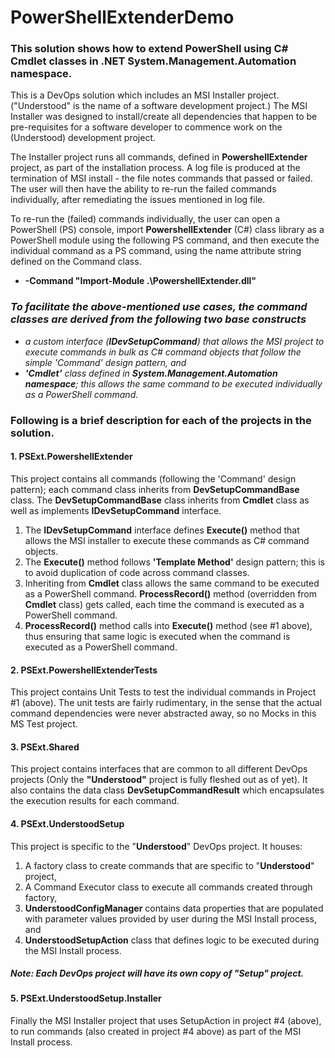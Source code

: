 # PowerShellExtenderDemo

### This solution shows how to extend PowerShell using C# __Cmdlet__ classes in .NET __System.Management.Automation__ namespace.

This is a DevOps solution which includes an MSI Installer project. ("Understood" is the name of a software development project.) The MSI Installer was designed to install/create all dependencies that happen to be pre-requisites for a software developer to commence work on the (Understood) development project. 

The Installer project runs all commands, defined in __PowershellExtender__ project, as part of the installation process. A log file is produced at the termination of MSI install - the file notes commands that passed or failed. The user will then have the ability to re-run the failed commands individually, after remediating the issues mentioned in log file. 

To re-run the (failed) commands individually, the user can open a PowerShell (PS) console, import __PowershellExtender__ (C#) class library as a PowerShell module using the following PS command, and then execute the individual command as a PS command, using the name attribute string defined on the Command class.

* __-Command "Import-Module .\PowershellExtender.dll"__

### *To facilitate the above-mentioned use cases, the command classes are derived from the following two base constructs*
* *a custom interface (__IDevSetupCommand__) that allows the MSI project to execute commands in bulk as C# command objects that follow the simple 'Command' design pattern, and*
* *__'Cmdlet'__ class defined in __System.Management.Automation namespace__; this allows the same command to be executed individually as a PowerShell command.*

### Following is a brief description for each of the projects in the solution.

#### 1. PSExt.PowershellExtender
This project contains all commands (following the 'Command' design pattern); each command class inherits from __DevSetupCommandBase__ class. The __DevSetupCommandBase__ class inherits from __Cmdlet__ class as well as implements __IDevSetupCommand__ interface.

1. The __IDevSetupCommand__ interface defines __Execute()__ method that allows the MSI installer to execute these commands as C# command objects.
2. The __Execute()__ method follows __'Template Method'__ design pattern; this is to avoid duplication of code across command classes.
3. Inheriting from __Cmdlet__ class allows the same command to be executed as a PowerShell command. __ProcessRecord()__ method (overridden from __Cmdlet__ class) gets called, each time the command is executed as a PowerShell command.
4. __ProcessRecord()__ method calls into __Execute()__ method (see #1 above), thus ensuring that same logic is executed when the command is executed as a PowerShell command.


#### 2. PSExt.PowershellExtenderTests
This project contains Unit Tests to test the individual commands in Project #1 (above). The unit tests are fairly rudimentary, in the sense that the actual command dependencies were never abstracted away, so no Mocks in this MS Test project.

#### 3. PSExt.Shared
This project contains interfaces that are common to all different DevOps projects (Only the __"Understood"__ project is fully fleshed out as of yet).
It also contains the data class __DevSetupCommandResult__ which encapsulates the execution results for each command.

#### 4. PSExt.UnderstoodSetup
This project is specific to the "__Understood__" DevOps project. It houses:
1. A factory class to create commands that are specific to "__Understood__" project,
2. A Command Executor class to execute all commands created through factory,
3. __UnderstoodConfigManager__ contains data properties that are populated with parameter values provided by user during the MSI Install process, and
4. __UnderstoodSetupAction__ class that defines logic to be executed during the MSI Install process.

##### Note: Each DevOps project will have its own copy of "Setup" project.

#### 5. PSExt.UnderstoodSetup.Installer
Finally the MSI Installer project that uses SetupAction in project #4 (above), to run commands (also created in project #4 above) as part of the MSI Install process.

